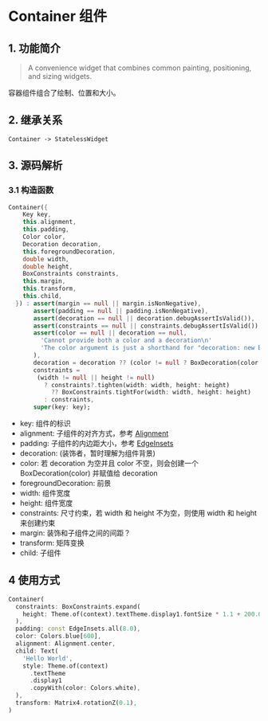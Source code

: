 # Container 组件
## 1. 功能简介
> A convenience widget that combines common painting, positioning, and sizing widgets.

容器组件组合了绘制、位置和大小。

## 2. 继承关系
```
Container -> StatelessWidget
```

## 3. 源码解析
### 3.1 构造函数
```dart
Container({
    Key key,
    this.alignment,
    this.padding,
    Color color,
    Decoration decoration,
    this.foregroundDecoration,
    double width,
    double height,
    BoxConstraints constraints,
    this.margin,
    this.transform,
    this.child,
  }) : assert(margin == null || margin.isNonNegative),
       assert(padding == null || padding.isNonNegative),
       assert(decoration == null || decoration.debugAssertIsValid()),
       assert(constraints == null || constraints.debugAssertIsValid()),
       assert(color == null || decoration == null,
         'Cannot provide both a color and a decoration\n'
         'The color argument is just a shorthand for "decoration: new BoxDecoration(color: color)".'
       ),
       decoration = decoration ?? (color != null ? BoxDecoration(color: color) : null),
       constraints =
        (width != null || height != null)
          ? constraints?.tighten(width: width, height: height)
            ?? BoxConstraints.tightFor(width: width, height: height)
          : constraints,
       super(key: key);
```
* key: 组件的标识
* alignment: 子组件的对齐方式，参考 [Alignment](../painting/Alignment.md)
* padding: 子组件的内边距大小，参考 [EdgeInsets](../painting/EdgeInsets.md)
* decoration: (装饰者，暂时理解为组件背景)
* color: 若 decoration 为空并且 color 不空，则会创建一个 BoxDecoration(color) 并赋值给 decoration
* foregroundDecoration: 前景
* width: 组件宽度
* height: 组件宽度
* constraints: 尺寸约束，若 width 和 height 不为空，则使用 width 和 height 来创建约束
* margin: 装饰和子组件之间的间距？
* transform: 矩阵变换
* child: 子组件

## 4 使用方式
```dart
Container(
  constraints: BoxConstraints.expand(
    height: Theme.of(context).textTheme.display1.fontSize * 1.1 + 200.0,
  ),
  padding: const EdgeInsets.all(8.0),
  color: Colors.blue[600],
  alignment: Alignment.center,
  child: Text(
    'Hello World',
    style: Theme.of(context)
      .textTheme
      .display1
      .copyWith(color: Colors.white),
  ),
  transform: Matrix4.rotationZ(0.1),
)
```